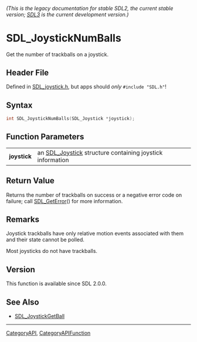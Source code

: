 ###### (This is the legacy documentation for stable SDL2, the current stable version; [SDL3](https://wiki.libsdl.org/SDL3/) is the current development version.)
# SDL_JoystickNumBalls

Get the number of trackballs on a joystick.

## Header File

Defined in [SDL_joystick.h](https://github.com/libsdl-org/SDL/blob/SDL2/include/SDL_joystick.h), but apps should _only_ `#include "SDL.h"`!

## Syntax

```c
int SDL_JoystickNumBalls(SDL_Joystick *joystick);

```

## Function Parameters

|                  |                                                                           |
| ---------------- | ------------------------------------------------------------------------- |
| **joystick**     | an [SDL_Joystick](SDL_Joystick) structure containing joystick information |

## Return Value

Returns the number of trackballs on success or a negative error code on
failure; call [SDL_GetError](SDL_GetError)() for more information.

## Remarks

Joystick trackballs have only relative motion events associated with them
and their state cannot be polled.

Most joysticks do not have trackballs.

## Version

This function is available since SDL 2.0.0.

## See Also

* [SDL_JoystickGetBall](SDL_JoystickGetBall)

----
[CategoryAPI](CategoryAPI), [CategoryAPIFunction](CategoryAPIFunction)

